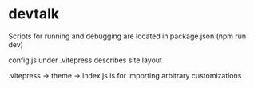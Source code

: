 # devtalk

Scripts for running and debugging are located in package.json (npm run dev) 

config.js under .vitepress describes site layout

.vitepress -> theme -> index.js is for importing arbitrary customizations 
